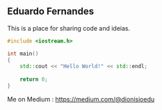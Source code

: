 ## Eduardo Fernandes

This is a place for sharing code and ideias.

```c++
#include <iostream.h>

int main()
{
    std::cout << "Hello World!" << std::endl;
    
    return 0;
}
```
Me on Medium : https://medium.com/@dionisioedu

